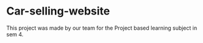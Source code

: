 # Car-selling-website
This project was made by our team for the Project based learning subject in sem 4. 
